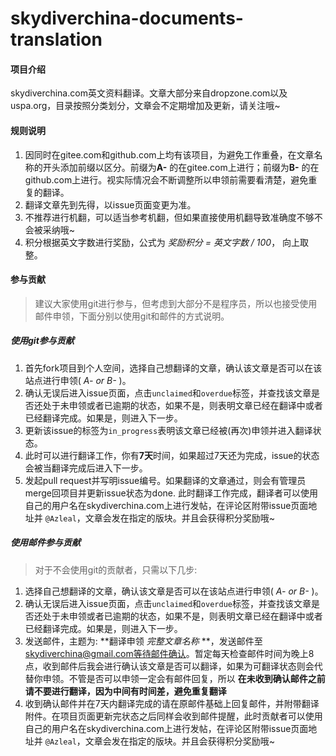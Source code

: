 # skydiverchina-documents-translation

#### 项目介绍
skydiverchina.com英文资料翻译。文章大部分来自dropzone.com以及uspa.org，目录按照分类划分，文章会不定期增加及更新，请关注哦~

#### 规则说明

1. 因同时在gitee.com和github.com上均有该项目，为避免工作重叠，在文章名称的开头添加前缀以区分。前缀为**A-** 的在gitee.com上进行；前缀为**B-** 的在github.com上进行。视实际情况会不断调整所以申领前需要看清楚，避免重复的翻译。
2. 翻译文章先到先得，以issue页面变更为准。
3. 不推荐进行机翻，可以适当参考机翻，但如果直接使用机翻导致准确度不够不会被采纳哦~
4. 积分根据英文字数进行奖励，公式为 *奖励积分 = 英文字数 / 100*， 向上取整。

#### 参与贡献
> 建议大家使用git进行参与，但考虑到大部分不是程序员，所以也接受使用邮件申领，下面分别以使用git和邮件的方式说明。
##### 使用git参与贡献
1. 首先fork项目到个人空间，选择自己想翻译的文章，确认该文章是否可以在该站点进行申领( *A- or B-* )。
2. 确认无误后进入issue页面，点击```unclaimed```和```overdue```标签，并查找该文章是否还处于未申领或者已逾期的状态，如果不是，则表明文章已经在翻译中或者已经翻译完成。如果是，则进入下一步。
3. 更新该issue的标签为```in_progress```表明该文章已经被(再次)申领并进入翻译状态。
4. 此时可以进行翻译工作，你有**7天**时间，如果超过7天还为完成，issue的状态会被当翻译完成后进入下一步。
5. 发起pull request并写明issue编号。如果翻译的文章通过，则会有管理员merge回项目并更新issue状态为done. 此时翻译工作完成，翻译者可以使用自己的用户名在skydiverchina.com上进行发帖，在评论区附带issue页面地址并 ```@Azleal```，文章会发在指定的版块。并且会获得积分奖励哦~
##### 使用邮件参与贡献
>对于不会使用git的贡献者，只需以下几步:
1. 选择自己想翻译的文章，确认该文章是否可以在该站点进行申领( *A- or B-* )。
2. 确认无误后进入issue页面，点击```unclaimed```和```overdue```标签，并查找该文章是否还处于未申领或者已逾期的状态，如果不是，则表明文章已经在翻译中或者已经翻译完成。如果是，则进入下一步。
3. 发送邮件，主题为: **翻译申领  *完整文章名称* **，发送邮件至 skydiverchina@gmail.com等待邮件确认。暂定每天检查邮件时间为晚上8点，收到邮件后我会进行确认该文章是否可以翻译，如果为可翻译状态则会代替你申领。不管是否可以申领一定会有邮件回复，所以 **在未收到确认邮件之前请不要进行翻译，因为中间有时间差，避免重复翻译**
4. 收到确认邮件并在7天内翻译完成的请在原邮件基础上回复邮件，并附带翻译附件。在项目页面更新完状态之后同样会收到邮件提醒，此时贡献者可以使用自己的用户名在skydiverchina.com上进行发帖，在评论区附带issue页面地址并 ```@Azleal```，文章会发在指定的版块。并且会获得积分奖励哦~



